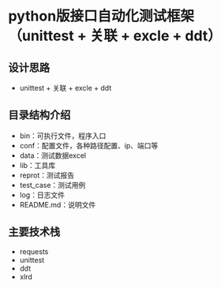 # python版接口自动化测试框架（unittest + 关联 + excle + ddt）


## 设计思路
- unittest + 关联 + excle + ddt

## 目录结构介绍
- bin：可执行文件，程序入口
- conf：配置文件，各种路径配置、ip、端口等
- data：测试数据excel
- lib：工具库
- reprot：测试报告
- test_case：测试用例
- log：日志文件
- README.md：说明文件


## 主要技术栈
- requests
- unittest
- ddt
- xlrd


